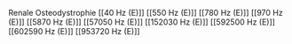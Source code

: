 Renale Osteodystrophie
[[40 Hz (E)]]
[[550 Hz (E)]]
[[780 Hz (E)]]
[[970 Hz (E)]]
[[5870 Hz (E)]]
[[57050 Hz (E)]]
[[152030 Hz (E)]]
[[592500 Hz (E)]]
[[602590 Hz (E)]]
[[953720 Hz (E)]]